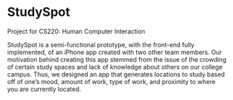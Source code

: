 # StudySpot
Project for CS220: Human Computer Interaction

StudySpot is a semi-functional prototype, with the front-end fully implemented, of an iPhone app created with two other team members. Our motivation behind creating this app stemmed from the issue of the crowding of certain study spaces and lack of knowledge about others on our college campus. Thus, we designed an app that generates locations to study based off of one’s mood, amount of work, type of work, and proximity to where you are currently located.

